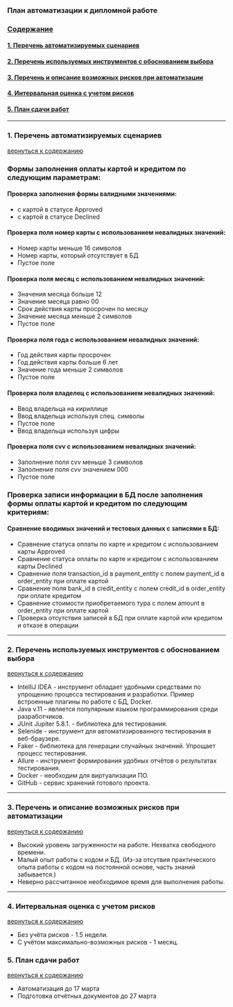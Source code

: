 ### __План автоматизации к дипломной работе__

<a name="0"></a>
### **[Содержание](#0)**
#### [1. Перечень автоматизируемых сценариев](#1)
#### [2. Перечень используемых инструментов с обоснованием выбора](#2)
#### [3. Перечень и описание возможных рисков при автоматизации](#3)
#### [4. Интервальная оценка с учетом рисков](#4)
#### [5. План сдачи работ](#5)
___
<a name="1"></a>
### 1. **Перечень автоматизируемых сценариев**
[вернуться к содержанию](#0)
### Формы заполнения оплаты картой и кредитом по следующим параметрам:
#### Проверка заполнения формы валидными значениями:
* с картой в статусе Approved
* с картой в статусе Declined
#### Проверка поля номер карты с использованием невалидных значений:
* Номер карты меньше 16 символов
* Номер карты, который отсутствует в БД
* Пустое поле
#### Проверка поля месяц с использованием невалидных значений:
* Значения месяца больше 12
* Значение месяца равно 00
* Срок действия карты просрочен по месяцу
* Значение месяца меньше 2 символов
* Пустое поле
#### Проверка поля года с использованием невалидных значений:
* Год действия карты просрочен
* Год действия карты больше 6 лет
* Значение года меньше 2 символов
* Пустое поле
#### Проверка поля владелец с использованием невалидных значений:
* Ввод владельца на кириллице
* Ввод владельца используя спец. символы
* Пустое поле
* Ввод владельца используя цифры
#### Проверка поля cvv с использованием невалидных значений:
* Заполнение  поля cvv меньше 3 символов
* Заполнение поля cvv значением 000
* Пустое поле
### Проверка записи информации в БД после заполнения формы оплаты картой и кредитом по следующим критериям:
#### Сравнение вводимых значений и тестовых данных с записями в БД:
* Сравнение статуса оплаты по карте и кредитом с использованием карты Approved
* Сравнение статуса оплаты по карте и кредитом с использованием карты Declined
* Сравнение поля transaction_id в payment_entity с полем payment_id в order_entity при оплате картой
* Сравнение поля bank_id в credit_entity с полем credit_id в order_entity при оплате кредитом
* Сравнение стоимости приобретаемого тура с полем amount в order_entity при оплате картой
* Проверка отсутствия записей в БД при оплате картой или кредитом и отказе в операции
---
<a name="2"></a>
### 2. **Перечень используемых инструментов с обоснованием выбора**
[вернуться к содержанию](#0)
- IntelliJ IDEA -  инструмент обладает удобными средствами по упрощению процесса тестирования и разработки. 
Пример встроенные плагины по работе с БД, Docker.
- Java v.11 -  является популярным языком программирования среди разработчиков.
- JUnit Jupiter 5.8.1. - библиотека для тестирования.
- Selenide - инструмент для автоматизированного тестирования в веб-браузере.
- Faker - библиотека для генерации случайных значений. Упрощает процесс тестирования.
- Allure - инструмент формирования удобных отчётов о результатах тестирования.
- Docker - необходим для виртуализации ПО.
- GitHub - сервис хранений готового проекта.
---
<a name="3"></a>
### 3. Перечень и описание возможных рисков при автоматизации
[вернуться к содержанию](#0)

* Высокий уровень загруженности на работе. Нехватка свободного времени.
* Малый опыт работы с кодом и БД. (Из-за отсутвия практического опыта работы с кодом на постоянной основе, часть знаний забывается.)
* Неверно рассчитанное необходимое время для выполнения работы.
---
<a name="4"></a>
### 4. Интервальная оценка с учетом рисков
[вернуться к содержанию](#0)

* Без учёта рисков - 1.5 недели.
* С учётом максимально-возможных рисков - 1 месяц.
<a name="5"></a>
### 5. План сдачи работ 
[вернуться к содержанию](#0)

* Автоматизация до 17 марта
* Подготовка отчётных документов до 27 марта